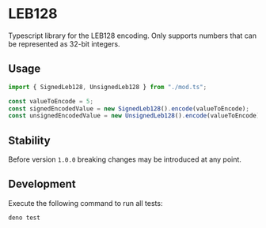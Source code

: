 # LEB128

Typescript library for the LEB128 encoding.
Only supports numbers that can be represented as 32-bit
integers.

## Usage

```javascript
import { SignedLeb128, UnsignedLeb128 } from "./mod.ts";

const valueToEncode = 5;
const signedEncodedValue = new SignedLeb128().encode(valueToEncode);
const unsignedEncodedValue = new UnsignedLeb128().encode(valueToEncode);
```

## Stability

Before version `1.0.0` breaking changes may be introduced at any point.

## Development

Execute the following command to run all tests:

```shell
deno test
```
